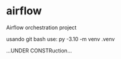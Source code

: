 # airflow
Airflow orchestration project


usando git bash use:
py -3.10 -m venv .venv

...UNDER CONSTRuction...
